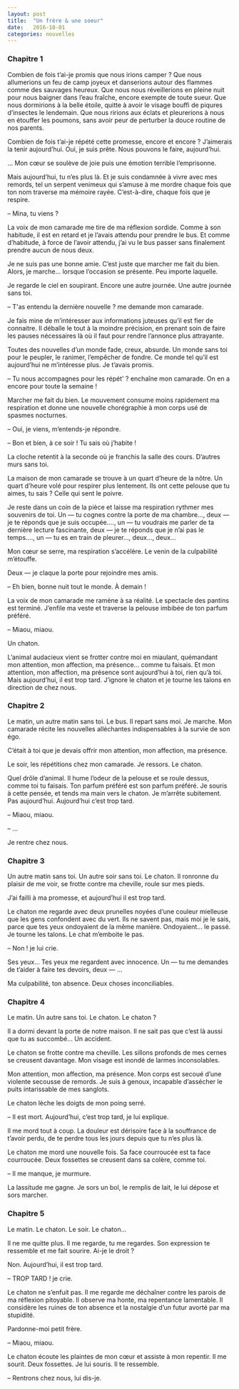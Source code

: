 ```yaml
---
layout: post
title:  "Un frère & une soeur"
date:   2016-10-01
categories: nouvelles
---
```


### Chapitre  1

Combien de fois t’ai-je promis que nous irions camper ? Que nous allumerions un feu de camp joyeux et danserions autour des flammes comme des sauvages heureux. Que nous nous réveillerions en pleine nuit pour nous baigner dans l’eau fraîche, encore exempte de toute sueur. Que nous dormirions à la belle étoile, quitte à avoir le visage bouffi de piqures d’insectes le lendemain. Que nous ririons aux éclats et pleurerions à nous en étouffer les poumons, sans avoir peur de perturber la douce routine de nos parents.

Combien de fois t’ai-je répété cette promesse, encore et encore ? J’aimerais la tenir aujourd’hui. Oui, je suis prête. Nous pouvons le faire, aujourd’hui. 

... Mon cœur se soulève de joie puis une émotion terrible l’emprisonne.

Mais aujourd’hui, tu n’es plus là. Et je suis condamnée à vivre avec mes remords, tel un serpent venimeux qui s’amuse à me mordre chaque fois que ton nom traverse ma mémoire rayée. C’est-à-dire, chaque fois que je respire. 

 – Mina, tu viens ?

La voix de mon camarade me tire de ma réflexion sordide. Comme à son habitude, il est en retard et je l’avais attendu pour prendre le bus. Et comme d’habitude, à force de l’avoir attendu, j’ai vu le bus passer sans finalement prendre aucun de nous deux.

Je ne suis pas une bonne amie. C’est juste que marcher me fait du bien. Alors, je marche... lorsque l’occasion se présente. Peu importe laquelle.

Je regarde le ciel en soupirant. Encore une autre journée. Une autre journée sans toi.

 – T'as entendu la dernière nouvelle ? me demande mon camarade.

Je fais mine de m’intéresser aux informations juteuses qu’il est fier de connaitre. Il déballe le tout à la moindre précision, en prenant soin de faire les pauses nécessaires là où il faut pour rendre l’annonce plus attrayante. 

Toutes des nouvelles d’un monde fade, creux, absurde. Un monde sans toi pour le peupler, le ranimer, l’empêcher de fondre. Ce monde tel qu’il est aujourd’hui ne m’intéresse plus. Je t’avais promis. 

 – Tu nous accompagnes pour les répét' ? enchaîne mon camarade. On en a encore pour toute la semaine !

Marcher me fait du bien. Le mouvement consume moins rapidement ma respiration et donne une nouvelle chorégraphie à mon corps usé de spasmes nocturnes. 

 – Oui, je viens, m’entends-je répondre. 

 – Bon et bien, à ce soir ! Tu sais où j’habite !

La cloche retentit à la seconde où je franchis la salle des cours. D’autres murs sans toi. 

La maison de mon camarade se trouve à un quart d’heure de la nôtre. Un quart d’heure volé pour respirer plus lentement. Ils ont cette pelouse que tu aimes, tu sais ? Celle qui sent le poivre. 

Je reste dans un coin de la pièce et laisse ma respiration rythmer mes souvenirs de toi. Un — tu cognes contre la porte de ma chambre..., deux — je te réponds que je suis occupée...., un — tu voudrais me parler de ta dernière lecture fascinante, deux — je te réponds que je n’ai pas le temps...., un — tu es en train de pleurer..., deux..., deux... 

Mon cœur se serre, ma respiration s’accélère. Le venin de la culpabilité m’étouffe.

Deux — je claque la porte pour rejoindre mes amis. 

 – Eh bien, bonne nuit tout le monde. À demain ! 

La voix de mon camarade me ramène à sa réalité. Le spectacle des pantins est terminé. J’enfile ma veste et traverse la pelouse imbibée de ton parfum préféré.

 – Miaou, miaou.

Un chaton.

L’animal audacieux vient se frotter contre moi en miaulant, quémandant mon attention, mon affection, ma présence... comme tu faisais. Et mon attention, mon affection, ma présence sont aujourd’hui à toi, rien qu’à toi. Mais aujourd’hui, il est trop tard. J’ignore le chaton et je tourne les talons en direction de chez nous.

### Chapitre 2

Le matin, un autre matin sans toi. Le bus. Il repart sans moi. Je marche. Mon camarade récite les nouvelles alléchantes indispensables à la survie de son égo.

C’était à toi que je devais offrir mon attention, mon affection, ma présence.

Le soir, les répétitions chez mon camarade. Je ressors. Le chaton. 

Quel drôle d’animal. Il hume l’odeur de la pelouse et se roule dessus, comme toi tu faisais. Ton parfum préféré est son parfum préféré. Je souris à cette pensée, et tends ma main vers le chaton. Je m’arrête subitement. Pas aujourd’hui. Aujourd’hui c’est trop tard. 

 – Miaou, miaou.

 – ...

Je rentre chez nous.

### Chapitre 3

Un autre matin sans toi. Un autre soir sans toi. Le chaton. Il ronronne du plaisir de me voir, se frotte contre ma cheville, roule sur mes pieds.

J’ai failli à ma promesse, et aujourd’hui il est trop tard. 

Le chaton me regarde avec deux prunelles noyées d’une couleur mielleuse que les gens confondent avec du vert. Ils ne savent pas, mais moi je le sais, parce que tes yeux ondoyaient de la même manière. Ondoyaient... le passé. Je tourne les talons. Le chat m’emboite le pas. 

 – Non ! je lui crie.

Ses yeux... Tes yeux me regardent avec innocence. Un — tu me demandes de t’aider à faire tes devoirs, deux — ... 

Ma culpabilité, ton absence. Deux choses inconciliables. 

### Chapitre 4

Le matin. Un autre sans toi. Le chaton. Le chaton ? 

Il a dormi devant la porte de notre maison. Il ne sait pas que c’est là aussi que tu as succombé... Un accident.

Le chaton se frotte contre ma cheville. Les sillons profonds de mes cernes se creusent davantage. Mon visage est inondé de larmes inconsolables.

Mon attention, mon affection, ma présence. Mon corps est secoué d’une violente secousse de remords. Je suis à genoux, incapable d’assécher le puits intarissable de mes sanglots. 

Le chaton lèche les doigts de mon poing serré. 

 – Il est mort. Aujourd’hui, c’est trop tard, je lui explique.

Il me mord tout à coup. La douleur est dérisoire face à la souffrance de t’avoir perdu, de te perdre tous les jours depuis que tu n’es plus là. 

Le chaton me mord une nouvelle fois. Sa face courroucée est ta face courroucée. Deux fossettes se creusent dans sa colère, comme toi.

 – Il me manque, je murmure.

La lassitude me gagne. Je sors un bol, le remplis de lait, le lui dépose et sors marcher. 

### Chapitre 5

Le matin. Le chaton. Le soir. Le chaton...

Il ne me quitte plus. Il me regarde, tu me regardes. Son expression te ressemble et me fait sourire. Ai-je le droit ?

Non. Aujourd’hui, il est trop tard. 

 – TROP TARD ! je crie. 

Le chaton ne s’enfuit pas. Il me regarde me déchaîner contre les parois de ma réflexion pitoyable. Il observe ma honte, ma repentance lamentable. Il considère les ruines de ton absence et la nostalgie d’un futur avorté par ma stupidité.

Pardonne-moi petit frère.

 – Miaou, miaou. 

Le chaton écoute les plaintes de mon cœur et assiste à mon repentir. Il me sourit. Deux fossettes. Je lui souris. Il te ressemble.

 – Rentrons chez nous, lui dis-je.
